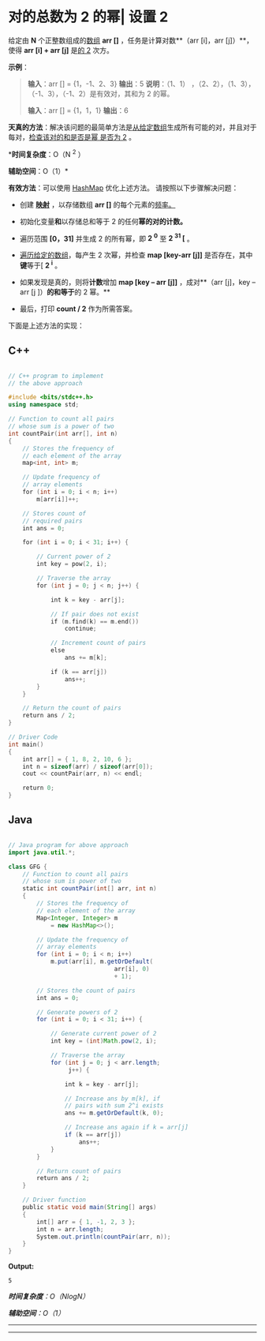 # 对的总数为 2 的幂| 设置 2

给定由 **N** 个正整数组成的[数组](https://www.geeksforgeeks.org/array-data-structure/) **arr []** ，任务是计算对数**（arr [i]，arr [j]）**，使得 **arr [i] + arr [j]** 是[的 2](https://www.geeksforgeeks.org/program-to-find-whether-a-no-is-power-of-two/) 次方。

**示例**：

> **输入**：arr [] = {1，-1、2、3}
> **输出**：5
> **说明**：（1、1） ，（2、2），（1、3），（-1、3），（-1、2）是有效对，其和为 2 的幂。
> 
> **输入**：arr [] = {1，1，1}
> **输出**：6

**天真的方法**：解决该问题的最简单方法是[从给定数组](https://www.geeksforgeeks.org/find-all-pairs-possible-from-the-given-array/)生成所有可能的对，并且对于每对，[检查该对的和是否是幂 是否为 2](https://www.geeksforgeeks.org/program-to-find-whether-a-no-is-power-of-two/) 。

***时间复杂度**：O（N <sup>2</sup> ）

**辅助空间**：O（1）*

**有效方法**：可以使用 [HashMap](http://www.geeksforgeeks.org/java-util-hashmap-in-java/) 优化上述方法。 请按照以下步骤解决问题：

*   创建 **[映射](http://www.geeksforgeeks.org/map-associative-containers-the-c-standard-template-library-stl/)** ，以存储数组 **arr []** 的每个元素的[频率。](https://www.geeksforgeeks.org/counting-frequencies-of-array-elements/)

*   初始化变量**和**以存储总和等于 2 的任何**幂的对的计数。**

*   遍历范围 **[0，31]** 并生成 2 的所有幂，即 **2 <sup>0</sup>** 至 **2 <sup>31</sup> [** 。

*   [遍历给定的数组](https://www.geeksforgeeks.org/c-program-to-traverse-an-array/)，每产生 2 次幂，并检查 **map [key-arr [j]]** 是否存在，其中**键**等于[ **2 <sup>i</sup>** 。

*   如果发现是真的，则将**计数**增加 **map [key – arr [j]]** ，成对**（arr [j]，key – arr [j ]）**的和等于**的 2 幂。**

*   最后，打印 **count / 2** 作为所需答案。

下面是上述方法的实现：

## C++

```cpp

// C++ program to implement 
// the above approach 

#include <bits/stdc++.h> 
using namespace std; 

// Function to count all pairs 
// whose sum is a power of two 
int countPair(int arr[], int n) 
{ 
    // Stores the frequency of 
    // each element of the array 
    map<int, int> m; 

    // Update frequency of 
    // array elements 
    for (int i = 0; i < n; i++) 
        m[arr[i]]++; 

    // Stores count of 
    // required pairs 
    int ans = 0; 

    for (int i = 0; i < 31; i++) { 

        // Current power of 2 
        int key = pow(2, i); 

        // Traverse the array 
        for (int j = 0; j < n; j++) { 

            int k = key - arr[j]; 

            // If pair does not exist 
            if (m.find(k) == m.end()) 
                continue; 

            // Increment count of pairs 
            else
                ans += m[k]; 

            if (k == arr[j]) 
                ans++; 
        } 
    } 

    // Return the count of pairs 
    return ans / 2; 
} 

// Driver Code 
int main() 
{ 
    int arr[] = { 1, 8, 2, 10, 6 }; 
    int n = sizeof(arr) / sizeof(arr[0]); 
    cout << countPair(arr, n) << endl; 

    return 0; 
}

```

## Java

```java

// Java program for above approach 
import java.util.*; 

class GFG { 
    // Function to count all pairs 
    // whose sum is power of two 
    static int countPair(int[] arr, int n) 
    { 
        // Stores the frequency of 
        // each element of the array 
        Map<Integer, Integer> m 
            = new HashMap<>(); 

        // Update the frequency of 
        // array elements 
        for (int i = 0; i < n; i++) 
            m.put(arr[i], m.getOrDefault( 
                              arr[i], 0) 
                              + 1); 

        // Stores the count of pairs 
        int ans = 0; 

        // Generate powers of 2 
        for (int i = 0; i < 31; i++) { 

            // Generate current power of 2 
            int key = (int)Math.pow(2, i); 

            // Traverse the array 
            for (int j = 0; j < arr.length; 
                 j++) { 

                int k = key - arr[j]; 

                // Increase ans by m[k], if 
                // pairs with sum 2^i exists 
                ans += m.getOrDefault(k, 0); 

                // Increase ans again if k = arr[j] 
                if (k == arr[j]) 
                    ans++; 
            } 
        } 

        // Return count of pairs 
        return ans / 2; 
    } 

    // Driver function 
    public static void main(String[] args) 
    { 
        int[] arr = { 1, -1, 2, 3 }; 
        int n = arr.length; 
        System.out.println(countPair(arr, n)); 
    } 
}

```

**Output:**

```
5

```

***时间复杂度**：O（NlogN）*

***辅助空间**：O（1）*



* * *

* * *



